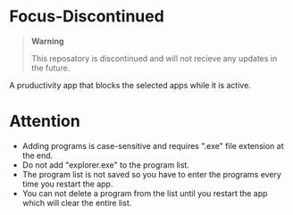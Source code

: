 # Focus-Discontinued

>**Warning**
>
>This reposatory is discontinued and will not recieve any updates in the future.

A pruductivity app that blocks the selected apps while it is active.

# Attention
* Adding programs is case-sensitive and requires ".exe" file extension at the end.
* Do not add "explorer.exe" to the program list.
* The program list is not saved so you have to enter the programs every time you restart the app.
* You can not delete a program from the list until you restart the app which will clear the entire list.
